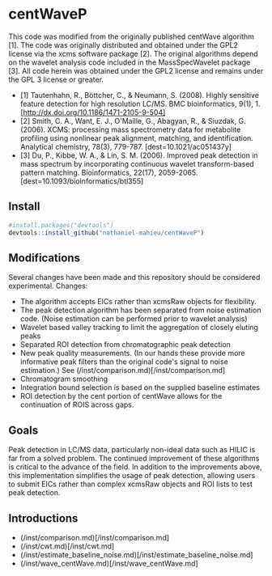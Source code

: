 # centWaveP
This code was modified from the originally published centWave algorithm [1].  The code was originally distributed and obtained under the GPL2 license via the xcms software package [2]. The original algorithms depend on the wavelet analysis code included in the MassSpecWavelet package [3]. All code herein was obtained under the GPL2 license and remains under the GPL 3 license or greater.

 - [1] Tautenhahn, R., Böttcher, C., & Neumann, S. (2008). Highly sensitive feature detection for high resolution LC/MS. BMC bioinformatics, 9(1), 1. [http://dx.doi.org/10.1186/1471-2105-9-504]
 - [2] Smith, C. A., Want, E. J., O'Maille, G., Abagyan, R., & Siuzdak, G. (2006). XCMS: processing mass spectrometry data for metabolite profiling using nonlinear peak alignment, matching, and identification. Analytical chemistry, 78(3), 779-787. [dest=10.1021/ac051437y]
 - [3] Du, P., Kibbe, W. A., & Lin, S. M. (2006). Improved peak detection in mass spectrum by incorporating continuous wavelet transform-based pattern matching. Bioinformatics, 22(17), 2059-2065. [dest=10.1093/bioinformatics/btl355]

## Install
```r
#install.packages("devtools")
devtools::install_github("nathaniel-mahieu/centWaveP")
```


## Modifications

Several changes have been made and this repository should be considered experimental.  Changes:

 - The algorithm accepts EICs rather than xcmsRaw objects for flexibility.
 - The peak detection algorithm has been separated from noise estimation code. (Noise estimation can be performed prior to wavelet analysis)
 - Wavelet based valley tracking to limit the aggregation of closely eluting peaks
 - Separated ROI detection from chromatographic peak detection
 - New peak quality measurements. (In our hands these provide more informative peak filters than the original code's signal to noise estimation.) See (/inst/comparison.md)[/inst/comparison.md]
 - Chromatogram smoothing
 - Integration bound selection is based on the supplied baseline estimates
 - ROI detection by the cent portion of centWave allows for the continuation of ROIS across gaps.
 
 
## Goals
 
Peak detection in LC/MS data, particularly non-ideal data such as HILIC is far from a solved problem.  The continued improvement of these algorithms is critical to the advance of the field. In addition to the improvements above, this implementation simplifies the usage of peak detection, allowing users to submit EICs rather than complex xcmsRaw objects and ROI lists to test peak detection. 
 
## Introductions
 - (/inst/comparison.md)[/inst/comparison.md]
 - (/inst/cwt.md)[/inst/cwt.md]
 - (/inst/estimate_baseline_noise.md)[/inst/estimate_baseline_noise.md]
 - (/inst/wave_centWave.md)[/inst/wave_centWave.md]